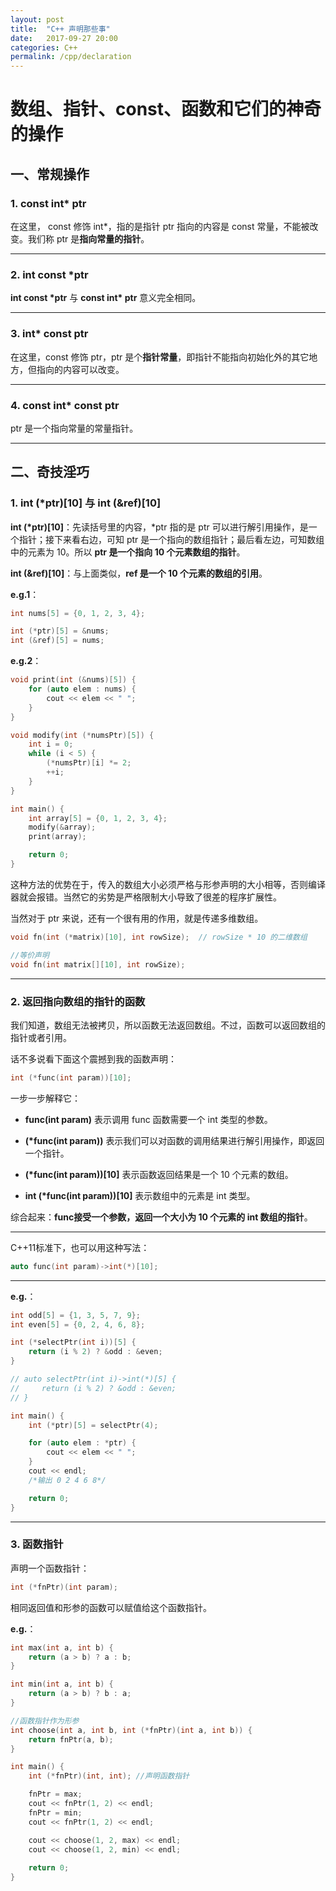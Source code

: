```yaml
---
layout: post
title:  "C++ 声明那些事"
date:   2017-09-27 20:00
categories: C++
permalink: /cpp/declaration
---
```


# 数组、指针、const、函数和它们的神奇的操作

## 一、常规操作

### 1. const int* ptr

在这里， const 修饰 int*，指的是指针 ptr 指向的内容是 const 常量，不能被改变。我们称 ptr 是**指向常量的指针**。

---

### 2. int const *ptr

**int const \*ptr** 与 **const int\* ptr** 意义完全相同。

---

### 3. int* const ptr

在这里，const 修饰 ptr，ptr 是个**指针常量**，即指针不能指向初始化外的其它地方，但指向的内容可以改变。

---

### 4. const int* const ptr

ptr 是一个指向常量的常量指针。

---

## 二、奇技淫巧

### 1. int (*ptr)[10] 与 int (&ref)[10]

**int (\*ptr)[10]**：先读括号里的内容，\*ptr 指的是 ptr 可以进行解引用操作，是一个指针；接下来看右边，可知 ptr 是一个指向的数组指针；最后看左边，可知数组中的元素为 10。所以 **ptr 是一个指向 10 个元素数组的指针**。

**int (&ref)[10]**：与上面类似，**ref 是一个 10 个元素的数组的引用**。

**e.g.1**：

```cpp
int nums[5] = {0, 1, 2, 3, 4};

int (*ptr)[5] = &nums;
int (&ref)[5] = nums;
```

**e.g.2**：

```cpp
void print(int (&nums)[5]) {
    for (auto elem : nums) {
        cout << elem << " ";
    }
}

void modify(int (*numsPtr)[5]) {
    int i = 0;
    while (i < 5) {
        (*numsPtr)[i] *= 2;
        ++i;
    }
}

int main() {
    int array[5] = {0, 1, 2, 3, 4};
    modify(&array);
    print(array);

    return 0;
}
```

这种方法的优势在于，传入的数组大小必须严格与形参声明的大小相等，否则编译器就会报错。当然它的劣势是严格限制大小导致了很差的程序扩展性。

当然对于 ptr 来说，还有一个很有用的作用，就是传递多维数组。

```cpp
void fn(int (*matrix)[10], int rowSize);  // rowSize * 10 的二维数组

//等价声明
void fn(int matrix[][10], int rowSize);
```

---

### 2. 返回指向数组的指针的函数

我们知道，数组无法被拷贝，所以函数无法返回数组。不过，函数可以返回数组的指针或者引用。

话不多说看下面这个震撼到我的函数声明：

```cpp
int (*func(int param))[10];
```

一步一步解释它：

* **func(int param)** 表示调用 func 函数需要一个 int 类型的参数。

* **(\*func(int param))** 表示我们可以对函数的调用结果进行解引用操作，即返回一个指针。

* **(\*func(int param))[10]** 表示函数返回结果是一个 10 个元素的数组。

* **int (\*func(int param))[10]** 表示数组中的元素是 int 类型。

综合起来：**func接受一个参数，返回一个大小为 10 个元素的 int 数组的指针**。

---

C++11标准下，也可以用这种写法：

```cpp
auto func(int param)->int(*)[10];
```

---

**e.g.**：

```cpp
int odd[5] = {1, 3, 5, 7, 9};
int even[5] = {0, 2, 4, 6, 8};

int (*selectPtr(int i))[5] {
    return (i % 2) ? &odd : &even;
}

// auto selectPtr(int i)->int(*)[5] {
//     return (i % 2) ? &odd : &even;
// }

int main() {
    int (*ptr)[5] = selectPtr(4);

    for (auto elem : *ptr) {
        cout << elem << " ";
    }
    cout << endl;
    /*输出 0 2 4 6 8*/

    return 0;
}
```

---

### 3. 函数指针

声明一个函数指针：

```cpp
int (*fnPtr)(int param);
```

相同返回值和形参的函数可以赋值给这个函数指针。

**e.g.**：

```cpp
int max(int a, int b) {
    return (a > b) ? a : b;
}

int min(int a, int b) {
    return (a > b) ? b : a;
}

//函数指针作为形参
int choose(int a, int b, int (*fnPtr)(int a, int b)) {
    return fnPtr(a, b);
}

int main() {
    int (*fnPtr)(int, int); //声明函数指针

    fnPtr = max;
    cout << fnPtr(1, 2) << endl;
    fnPtr = min;
    cout << fnPtr(1, 2) << endl;

    cout << choose(1, 2, max) << endl;
    cout << choose(1, 2, min) << endl;
    
    return 0;
}
```